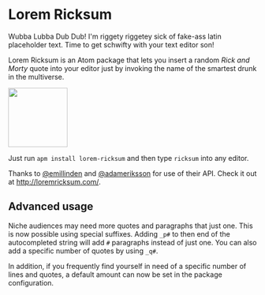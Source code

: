 # Lorem Ricksum

Wubba Lubba Dub Dub! I'm riggety riggetey sick of fake-ass latin placeholder text.
Time to get schwifty with your text editor son!

Lorem Ricksum is an Atom package that lets you insert a random _Rick and Morty_
quote into your editor just by invoking the name of the smartest drunk in the
multiverse.

<img src=http://imgur.com/8cYOxyo.gif width=120/>

Just run `apm install lorem-ricksum` and then type `ricksum` into any editor.

Thanks to [@emillinden](https://twitter.com/emillinden) and [@adameriksson](https://twitter.com/adameriksson) for use of their API. Check it out at http://loremricksum.com/.


## Advanced usage
Niche audiences may need more quotes and paragraphs that just one. This is now possible using special suffixes. Adding `_p#` to then end of the autocompleted string will add `#` paragraphs instead of just one. You can also add a specific number of quotes by using `_q#`.

In addition, if you frequently find yourself in need of a specific number of lines and quotes, a default amount can now be set in the package configuration.
